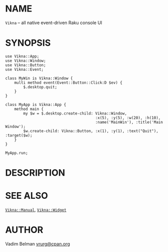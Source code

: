 NAME
====

`Vikna` – all native event-driven Raku console UI

SYNOPSIS
========



    use Vikna::App;
    use Vikna::Window;
    use Vikna::Button;
    use Vikna::Event;

    class MyWin is Vikna::Window {
        multi method event(Event::Button::Click:D $ev) {
            $.desktop.quit;
        }
    }

    class MyApp is Vikna::App {
        method main {
            my $w = $.desktop.create-child: Vikna::Window,
                                            :x(5), :y(5), :w(20), :h(10),
                                            :name('MainWin'), :title('Main Window');
            $w.create-child: Vikna::Button, :x(1), :y(1), :text("Quit"), :target($w);
        }
    }

    MyApp.run;

DESCRIPTION
===========



SEE ALSO
========

[`Vikna::Manual`](https://github.com/vrurg/raku-Test-Async/blob/v0.0.1/docs/md/Vikna/Manual.md), [`Vikna::Widget`](https://github.com/vrurg/raku-Test-Async/blob/v0.0.1/docs/md/Vikna/Widget.md)

AUTHOR
======



Vadim Belman <vrurg@cpan.org>

